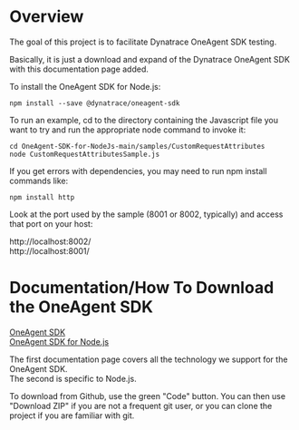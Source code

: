 # Overview

The goal of this project is to facilitate Dynatrace OneAgent SDK testing.  

Basically, it is just a download and expand of the Dynatrace OneAgent SDK with this documentation page added.  

To install the OneAgent SDK for Node.js:  

```
npm install --save @dynatrace/oneagent-sdk
```

To run an example, cd to the directory containing the Javascript file you want to try and run the appropriate node command to invoke it:  

```
cd OneAgent-SDK-for-NodeJs-main/samples/CustomRequestAttributes
node CustomRequestAttributesSample.js
```

If you get errors with dependencies, you may need to run npm install commands like:  

```
npm install http
```

Look at the port used by the sample (8001 or 8002, typically) and access that port on your host:    

http://localhost:8002/  
http://localhost:8001/  

# Documentation/How To Download the OneAgent SDK
[OneAgent SDK](https://docs.dynatrace.com/docs/shortlink/oneagent-sdk)  
[OneAgent SDK for Node.js](https://github.com/Dynatrace/OneAgent-SDK-for-NodeJs)  

The first documentation page covers all the technology we support for the OneAgent SDK.  
The second is specific to Node.js.  

To download from Github, use the green "Code" button.  You can then use "Download ZIP" if you are not a frequent git user, or you can clone the project if you are familiar with git.  

